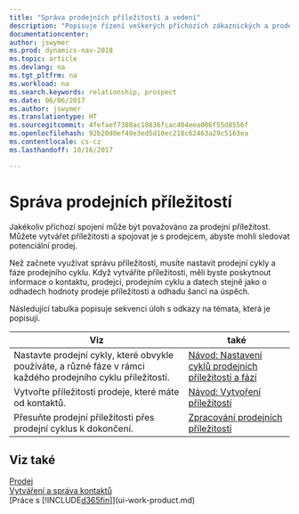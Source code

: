 ```yaml
---
title: "Správa prodejních příležitostí a vedení"
description: "Popisuje řízení veškerých příchozích zákaznických a prodejních příležitostí v Dynamics NAV a spojuje příležitost s prodejcem, aby sledoval potenciální prodej."
documentationcenter: 
author: jswymer
ms.prod: dynamics-nav-2018
ms.topic: article
ms.devlang: na
ms.tgt_pltfrm: na
ms.workload: na
ms.search.keywords: relationship, prospect
ms.date: 06/06/2017
ms.author: jswymer
ms.translationtype: HT
ms.sourcegitcommit: 4fefaef7380ac10836fcac404eea006f55d8556f
ms.openlocfilehash: 92b20d0ef49e3ed5d10ec218c62463a29c5163ea
ms.contentlocale: cs-cz
ms.lasthandoff: 10/16/2017

---
```

# <a name="managing-sales-opportunities"></a>Správa prodejních příležitostí
Jakékoliv příchozí spojení může být považováno za prodejní příležitost. Můžete vytvářet příležitosti a spojovat je s prodejcem, abyste mohli sledovat potenciální prodej.

Než začnete využívat správu příležitostí, musíte nastavit prodejní cykly a fáze prodejního cyklu. Když vytváříte příležitosti, měli byste poskytnout informace o kontaktu, prodejci, prodejním cyklu a datech stejně jako o odhadech hodnoty prodeje příležitosti a odhadu šancí na úspěch.

Následující tabulka popisuje sekvenci úloh s odkazy na témata, která je popisují. 

| Viz | také |
| --- | --- |
| Nastavte prodejní cykly, které obvykle používáte, a různé fáze v rámci každého prodejního cyklu příležitostí. |[Návod: Nastavení cyklů prodejních příležitostí a fází](marketing-how-setup-opportunity-sales-cycles-stages.md) |
| Vytvořte příležitosti prodeje, které máte od kontaktů. |[Návod: Vytvoření příležitostí](marketing-how-create-opportunities.md) |
| Přesuňte prodejní příležitosti přes prodejní cyklus k dokončení. |[Zpracování prodejních příležitostí](marketing-processing-sales-opportunities.md) |

## <a name="see-also"></a>Viz také
[Prodej](sales-manage-sales.md)  
[Vytváření a správa kontaktů](marketing-contacts.md)  
[Práce s [!INCLUDE[d365fin](includes/d365fin_md.md)]](ui-work-product.md)

